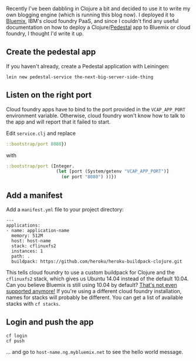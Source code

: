 Recently I've been dabbling in Clojure a bit and decided to use it to write my own blogging engine (which is running this blog now). I deployed it to [Bluemix](https://console.ng.bluemix.net/), IBM's cloud foundry PaaS, and since I couldn't find any useful documentation on how to deploy a Clojure/[Pedestal](https://github.com/pedestal/pedestal) app to Bluemix or cloud foundry, I thought I'd write it up.

## Create the pedestal app

If you haven't already, create a Pedestal application with Leiningen:

```nohighlight
lein new pedestal-service the-next-big-server-side-thing
```

## Listen on the right port

Cloud foundry apps have to bind to the port provided in the `VCAP_APP_PORT` environment variable. Otherwise, cloud foundry won't know how to talk to the app and will report that it failed to start.

Edit `service.clj` and replace 

```clojure
::bootstrap/port 8080})
```

with

```clojure
::bootstrap/port (Integer. 
                   (let [port (System/getenv "VCAP_APP_PORT")]
                     (or port "8080") ))})
```

## Add a manifest

Add a `manifest.yml` file to your project directory:

```nohighlight
---
applications:
- name: application-name
  memory: 512M
  host: host-name
  stack: cflinuxfs2
  instances: 1
  path: .
  buildpack: https://github.com/heroku/heroku-buildpack-clojure.git
```

This tells cloud foundry to use a custom buildpack for Clojure and the `cflinuxfs2` stack, which gives us Ubuntu 14.04 instead of the default 10.04. Can you believe Bluemix is still using 10.04 by default? [That's not even supported anymore!](https://wiki.ubuntu.com/Releases) If you're using a different cloud foundry installation, names for stacks will probably be different. You can get a list of available stacks with `cf stacks`.

## Login and push the app

```nohighlight
cf login
cf push
```

... and go to `host-name.ng.mybluemix.net` to see the hello world message. 



